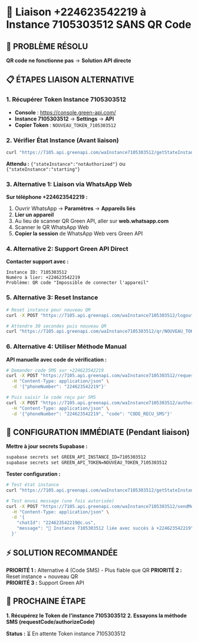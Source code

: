# 🔗 Liaison +224623542219 à Instance 7105303512 SANS QR Code

## 🎯 PROBLÈME RÉSOLU
**QR code ne fonctionne pas** → **Solution API directe**

## 📋 ÉTAPES LIAISON ALTERNATIVE

### **1. Récupérer Token Instance 7105303512**
- **Console** : https://console.green-api.com/
- **Instance 7105303512** → **Settings** → **API**
- **Copier Token** : `NOUVEAU_TOKEN_7105303512`

### **2. Vérifier État Instance (Avant liaison)**
```bash
curl "https://7105.api.greenapi.com/waInstance7105303512/getStateInstance/NOUVEAU_TOKEN"
```
**Attendu :** `{"stateInstance":"notAuthorized"}` ou `{"stateInstance":"starting"}`

### **3. Alternative 1: Liaison via WhatsApp Web**
**Sur téléphone +224623542219 :**
1. Ouvrir WhatsApp → **Paramètres** → **Appareils liés**
2. **Lier un appareil** 
3. Au lieu de scanner QR Green API, aller sur **web.whatsapp.com**
4. Scanner le QR WhatsApp Web
5. **Copier la session** de WhatsApp Web vers Green API

### **4. Alternative 2: Support Green API Direct**
**Contacter support avec :**
```
Instance ID: 7105303512
Numéro à lier: +224623542219
Problème: QR code "Impossible de connecter l'appareil"
```

### **5. Alternative 3: Reset Instance**
```bash
# Reset instance pour nouveau QR
curl -X POST "https://7105.api.greenapi.com/waInstance7105303512/logout/NOUVEAU_TOKEN"

# Attendre 30 secondes puis nouveau QR
curl "https://7105.api.greenapi.com/waInstance7105303512/qr/NOUVEAU_TOKEN"
```

### **6. Alternative 4: Utiliser Méthode Manual**
**API manuelle avec code de vérification :**
```bash
# Demander code SMS sur +224623542219
curl -X POST "https://7105.api.greenapi.com/waInstance7105303512/requestCode/NOUVEAU_TOKEN" \
  -H "Content-Type: application/json" \
  -d '{"phoneNumber": "224623542219"}'

# Puis saisir le code reçu par SMS
curl -X POST "https://7105.api.greenapi.com/waInstance7105303512/authorizeCode/NOUVEAU_TOKEN" \
  -H "Content-Type: application/json" \
  -d '{"phoneNumber": "224623542219", "code": "CODE_RECU_SMS"}'
```

## 🔧 CONFIGURATION IMMÉDIATE (Pendant liaison)

**Mettre à jour secrets Supabase :**
```bash
supabase secrets set GREEN_API_INSTANCE_ID=7105303512
supabase secrets set GREEN_API_TOKEN=NOUVEAU_TOKEN_7105303512
```

**Tester configuration :**
```bash
# Test état instance
curl "https://7105.api.greenapi.com/waInstance7105303512/getStateInstance/NOUVEAU_TOKEN"

# Test envoi message (une fois autorisée)
curl -X POST "https://7105.api.greenapi.com/waInstance7105303512/sendMessage/NOUVEAU_TOKEN" \
  -H "Content-Type: application/json" \
  -d '{
    "chatId": "224623542219@c.us",
    "message": "🎉 Instance 7105303512 liée avec succès à +224623542219"
  }'
```

## ⚡ SOLUTION RECOMMANDÉE

**PRIORITÉ 1 :** Alternative 4 (Code SMS) - Plus fiable que QR
**PRIORITÉ 2 :** Reset instance + nouveau QR  
**PRIORITÉ 3 :** Support Green API

## 📍 PROCHAINE ÉTAPE

**1. Récupérez le Token de l'instance 7105303512**
**2. Essayons la méthode SMS (requestCode/authorizeCode)**

**Status :** ⏳ En attente Token instance 7105303512